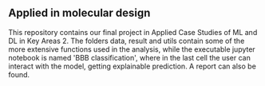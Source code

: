 ## Applied in molecular design
This repository contains our final project in Applied Case Studies of ML and DL in Key Areas 2.
The folders data, result and utils contain some of the more extensive functions used in the analysis, while the executable jupyter notebook is named 'BBB classification', where in the last cell the user can interact with the model, getting explainable prediction.
A report can also be found.


